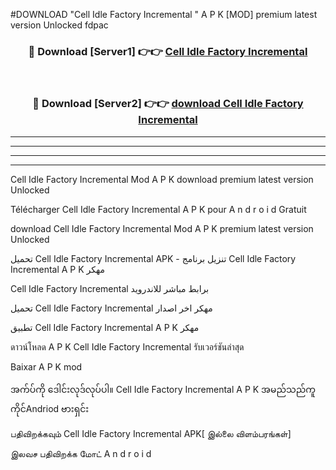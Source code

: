 #DOWNLOAD "Cell Idle Factory Incremental " A P K [MOD] premium latest version Unlocked fdpac 



<div align="center">

<h3>🔴 Download [Server1] 👉👉 <a href="https://apkdownload12.web.app/?title=Cell Idle Factory Incremental ">Cell Idle Factory Incremental  </a></h3><br>

<h3>🔴 Download [Server2] 👉👉 <a href="https://apkdownload12.web.app/?title=Cell Idle Factory Incremental ">download Cell Idle Factory Incremental  </a></h3>
</div>


----------------------------------------------------------

----------------------------------------------------------

----------------------------------------------------------

----------------------------------------------------------


Cell Idle Factory Incremental  Mod A P K download premium latest version Unlocked

Télécharger  Cell Idle Factory Incremental  A P K pour A n d r o i d Gratuit

download Cell Idle Factory Incremental  Mod A P K premium latest version Unlocked

تحميل Cell Idle Factory Incremental  APK - تنزيل برنامج Cell Idle Factory Incremental  A P K مهكر

Cell Idle Factory Incremental  برابط مباشر للاندرويد

تحميل Cell Idle Factory Incremental  مهكر اخر اصدار

تطبيق Cell Idle Factory Incremental  A P K مهكر

ดาวน์โหลด A P K Cell Idle Factory Incremental  รับเวอร์ชันล่าสุด

Baixar A P K mod

အက်ပ်ကို ဒေါင်းလုဒ်လုပ်ပါ။ Cell Idle Factory Incremental  A P K အမည်သည်ကူကိုင်Andriod ဗားရှင်း

பதிவிறக்கவும் Cell Idle Factory Incremental  APK[ இல்லை விளம்பரங்கள்] 
 
இலவச பதிவிறக்க மோட் A n d r o i d



